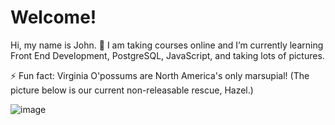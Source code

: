 # Welcome!
Hi, my name is John.
🌱 I am taking courses online and I’m currently learning Front End Development, PostgreSQL, JavaScript, and taking lots of pictures.

⚡ Fun fact: Virginia O'possums are North America's only marsupial! (The picture below is our current non-releasable rescue, Hazel.)

![image](https://user-images.githubusercontent.com/29680087/184147194-c5e7bab3-befc-4521-bed4-cf950b2ace38.png)


<!--
**johnwess/johnwess** is a ✨ _special_ ✨ repository because its `README.md` (this file) appears on your GitHub profile.

Here are some ideas to get you started:

- 🔭 I’m currently working on ...
- 🌱 I’m currently learning ...
- 👯 I’m looking to collaborate on ...
- 🤔 I’m looking for help with ...
- 💬 Ask me about ...
- 📫 How to reach me: ...
- 😄 Pronouns: ...
- ⚡ Fun fact: ...
-->
